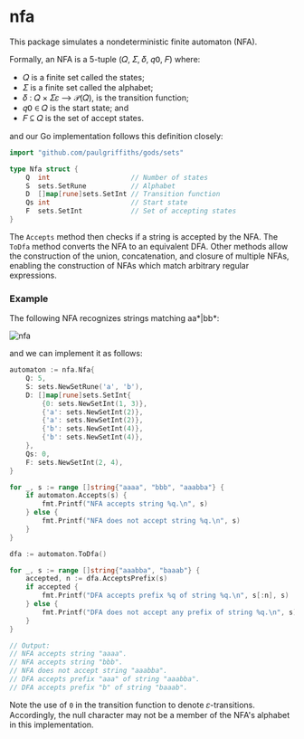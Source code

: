# nfa

This package simulates a nondeterministic finite automaton (NFA).

Formally, an NFA is a 5-tuple (𝑄, 𝛴, 𝛿, 𝑞𝟢, 𝐹) where:

* 𝑄 is a finite set called the states;
* 𝛴 is a finite set called the alphabet;
* 𝛿 : 𝑄 × 𝛴𝜀 ⟶  𝒫(𝑄), is the transition function;
* 𝑞𝟢 ∈ 𝑄 is the start state; and
* 𝐹 ⊆ 𝑄 is the set of accept states.

and our Go implementation follows this definition closely:

```go
import "github.com/paulgriffiths/gods/sets"

type Nfa struct {
	Q  int                    // Number of states
	S  sets.SetRune           // Alphabet
	D  []map[rune]sets.SetInt // Transition function
	Qs int                    // Start state
	F  sets.SetInt            // Set of accepting states
}
```

The `Accepts` method then checks if a string is accepted by the NFA. The
`ToDfa` method converts the NFA to an equivalent DFA. Other methods allow
the construction of the union, concatenation, and closure of multiple NFAs,
enabling the construction of NFAs which match arbitrary regular expressions.

### Example

The following NFA recognizes strings matching aa*|bb*:

![nfa](https://user-images.githubusercontent.com/5059971/46050076-00a87180-c100-11e8-9c9b-4bcd63335306.png)

and we can implement it as follows:

```go
automaton := nfa.Nfa{
    Q: 5,
    S: sets.NewSetRune('a', 'b'),
    D: []map[rune]sets.SetInt{
        {0: sets.NewSetInt(1, 3)},
        {'a': sets.NewSetInt(2)},
        {'a': sets.NewSetInt(2)},
        {'b': sets.NewSetInt(4)},
        {'b': sets.NewSetInt(4)},
    },
    Qs: 0,
    F: sets.NewSetInt(2, 4),
}

for _, s := range []string{"aaaa", "bbb", "aaabba"} {
    if automaton.Accepts(s) {
        fmt.Printf("NFA accepts string %q.\n", s)
    } else {
        fmt.Printf("NFA does not accept string %q.\n", s)
    }
}

dfa := automaton.ToDfa()

for _, s := range []string{"aaabba", "baaab"} {
    accepted, n := dfa.AcceptsPrefix(s)
    if accepted {
        fmt.Printf("DFA accepts prefix %q of string %q.\n", s[:n], s)
    } else {
        fmt.Printf("DFA does not accept any prefix of string %q.\n", s)
    }
}

// Output:
// NFA accepts string "aaaa".
// NFA accepts string "bbb".
// NFA does not accept string "aaabba".
// DFA accepts prefix "aaa" of string "aaabba".
// DFA accepts prefix "b" of string "baaab".
```

Note the use of `0` in the transition function to denote 𝜀-transitions.
Accordingly, the null character may not be a member of the NFA's alphabet
in this implementation.
